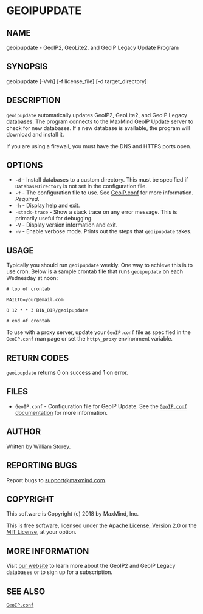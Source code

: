 # GEOIPUPDATE

## NAME

geoipupdate - GeoIP2, GeoLite2, and GeoIP Legacy Update Program

## SYNOPSIS

geoipupdate \[-Vvh\] \[-f license\_file\] \[-d target\_directory\]

## DESCRIPTION

`geoipupdate` automatically updates GeoIP2, GeoLite2, and GeoIP Legacy
databases. The program connects to the MaxMind GeoIP Update server to
check for new databases. If a new database is available, the program will
download and install it.

If you are using a firewall, you must have the DNS and HTTPS ports
open.

## OPTIONS

* `-d` - Install databases to a custom directory. This must be specified
  if `DatabaseDirectory` is not set in the configuration file.
* `-f` - The configuration file to use. See [GeoIP.conf](GeoIP.conf.md)
  for more information. *Required*.
* `-h` - Display help and exit.
* `-stack-trace` - Show a stack trace on any error message. This is
  primarily useful for debugging.
* `-V` - Display version information and exit.
* `-v` - Enable verbose mode. Prints out the steps that `geoipupdate`
  takes.

## USAGE

Typically you should run `geoipupdate` weekly. One way to achieve this
is to use cron. Below is a sample crontab file that runs `geoipupdate`
on each Wednesday at noon:

```
# top of crontab

MAILTO=your@email.com

0 12 * * 3 BIN_DIR/geoipupdate

# end of crontab

```

To use with a proxy server, update your `GeoIP.conf` file as specified
in the `GeoIP.conf` man page or set the `http\_proxy` environment
variable.

## RETURN CODES

`geoipupdate` returns 0 on success and 1 on error.

## FILES

* `GeoIP.conf` - Configuration file for GeoIP Update. See the
  [`GeoIP.conf` documentation](GeoIP.conf.md) for more information.

## AUTHOR

Written by William Storey.

## REPORTING BUGS

Report bugs to [support@maxmind.com](mailto:support@maxmind.com).

## COPYRIGHT

This software is Copyright (c) 2018 by MaxMind, Inc.

This is free software, licensed under the [Apache License, Version
2.0](LICENSE-APACHE) or the [MIT License](LICENSE-MIT), at your option.

## MORE INFORMATION

Visit [our website](https://www.maxmind.com/en/geoip2-services-and-databases)
to learn more about the GeoIP2 and GeoIP Legacy databases or to sign up
for a subscription.

## SEE ALSO

[`GeoIP.conf`](GeoIP.conf.md)
